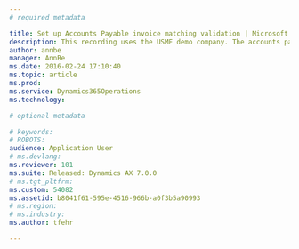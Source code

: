```yaml
---
# required metadata

title: Set up Accounts Payable invoice matching validation | Microsoft Docs
description: This recording uses the USMF demo company. The accounts payable manager or accounting manager role would perform these steps. Before you begin, make sure that the Invoice matching configuration key is selected. If your legal entity tracks expenses, such as freight, by using charges, make sure that the Charges configuration key is selected. Accounts payable invoice matching is the process of matching vendor invoice, purchase order, and product receipt information. Differences among these documents are called matching discrepancies. Matching discrepancies are compared with the tolerances that are specified. If a matching discrepancy exceeds the tolerance percentage or amount, match variance icons are displayed in the Vendor invoice page and in the Invoice matching details page. 
author: annbe
manager: AnnBe
ms.date: 2016-02-24 17:10:40
ms.topic: article
ms.prod: 
ms.service: Dynamics365Operations
ms.technology: 

# optional metadata

# keywords: 
# ROBOTS: 
audience: Application User
# ms.devlang: 
ms.reviewer: 101
ms.suite: Released: Dynamics AX 7.0.0
# ms.tgt_pltfrm: 
ms.custom: 54082
ms.assetid: b8041f61-595e-4516-966b-a0f3b5a90993
# ms.region: 
# ms.industry: 
ms.author: tfehr

---
```



